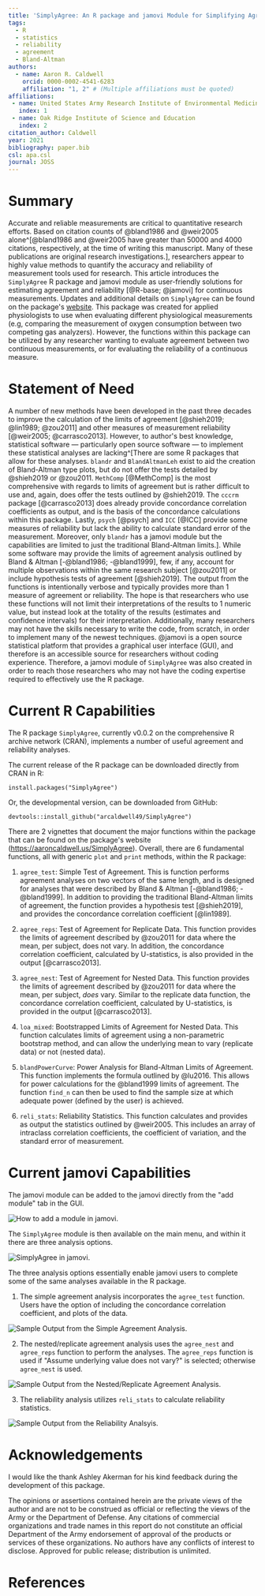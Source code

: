```yaml
---
title: 'SimplyAgree: An R package and jamovi Module for Simplifying Agreement and Reliability Analyses'
tags:
  - R
  - statistics
  - reliability
  - agreement
  - Bland-Altman
authors:
  - name: Aaron R. Caldwell
    orcid: 0000-0002-4541-6283
    affiliation: "1, 2" # (Multiple affiliations must be quoted)
affiliations:
 - name: United States Army Research Institute of Environmental Medicine
   index: 1
 - name: Oak Ridge Institute of Science and Education
   index: 2
citation_author: Caldwell
year: 2021
bibliography: paper.bib
csl: apa.csl
journal: JOSS
---
```


# Summary

Accurate and reliable measurements are critical to quantitative research efforts. Based on citation counts of @bland1986 and @weir2005 alone^[@bland1986 and @weir2005 have greater than 50000 and 4000 citations, respectively, at the time of writing this manuscript. Many of these publications are original research investigations.], researchers appear to highly value methods to quantify the accuracy and reliability of measurement tools used for research. This article introduces the `SimplyAgree` R package and jamovi module as user-friendly solutions for estimating agreement and reliability [@R-base; @jamovi] for continuous measurements. Updates and additional details on `SimplyAgree` can be found on the package's [website](https://aaroncaldwell.us/SimplyAgree). This package was created for applied physiologists to use when evaluating different physiological measurements (e.g, comparing the measurement of oxygen consumption between two competing gas analyzers). However, the functions within this package can be utilized by any researcher wanting to evaluate agreement between two continuous measurements, or for evaluating the reliability of a continuous measure.

# Statement of Need

A number of new methods have been developed in the past three decades to improve the calculation of the limits of agreement [@shieh2019;  @lin1989; @zou2011] and other measures of measurement reliability [@weir2005; @carrasco2013]. However, to author's best knowledge, statistical software &mdash; particularly open source software &mdash; to implement these statistical analyses are lacking^[There are some R packages that allow for these analyses. `blandr` and `BlandAltmanLeh` exist to aid the creation of Bland-Altman type plots, but do not offer the tests detailed by @shieh2019 or @zou2011. `MethComp` [@MethComp] is the most comprehensive with regards to limits of agreement but is rather difficult to use and, again, does offer the tests outlined by @shieh2019. The `cccrm` package [@carrasco2013] does already provide concordance correlation coefficients as output, and is the basis of the concordance calculations within this package. Lastly, `psych` [@psych] and `ICC` [@ICC] provide some measures of reliability but lack the ability to calculate standard error of the measurement. Moreover, only `blandr` has a jamovi module but the capabilities are limited to just the traditional Bland-Altman limits.]. While some software may provide the limits of agreement analysis outlined by Bland & Altman [-@bland1986; -@bland1999], few, if any, account for multiple observations within the same research subject [@zou2011] or include hypothesis tests of agreement [@shieh2019]. The output from the functions is intentionally verbose and typically provides more than 1 measure of agreement or reliability. The hope is that researchers who use these functions will not limit their interpretations of the results to 1 numeric value, but instead look at the totality of the results (estimates and confidence intervals) for their interpretation. Additionally, many researchers may not have the skills necessary to write the code, from scratch, in order to implement many of the newest techniques. @jamovi is a open source statistical platform that provides a graphical user interface (GUI), and therefore is an accessible source for researchers without coding experience. Therefore, a jamovi module of `SimplyAgree` was also created in order to reach those researchers who may not have the coding expertise required to effectively use the R package.

# Current R Capabilities

The R package `SimplyAgree`, currently v0.0.2 on the comprehensive R archive network (CRAN), implements a number of useful agreement and reliability analyses.

The current release of the R package can be downloaded directly from CRAN in R:

```
install.packages("SimplyAgree")
```

Or, the developmental version, can be downloaded from GitHub:

```
devtools::install_github("arcaldwell49/SimplyAgree")
```
There are 2 vignettes that document the major functions within the package that can be found on the package's website (https://aaroncaldwell.us/SimplyAgree). Overall, there are 6 fundamental functions, all with generic `plot` and `print` methods, within the R package:

1. `agree_test`: Simple Test of Agreement. This is function performs agreement analyses on two vectors of the same length, and is designed for analyses that were described by Bland & Altman [-@bland1986; -@bland1999]. In addition to providing the traditional Bland-Altman limits of agreement, the function provides a hypothesis test [@shieh2019], and provides the concordance correlation coefficient [@lin1989].

2. `agree_reps`: Test of Agreement for Replicate Data. This function provides the limits of agreement described by @zou2011 for data where the mean, per subject, does not vary. In addition, the concordance correlation coefficient, calculated by U-statistics, is also provided in the output [@carrasco2013].

3. `agree_nest`: Test of Agreement for Nested Data. This function provides the limits of agreement described by @zou2011 for data where the mean, per subject, *does* vary. Similar to the replicate data function, the concordance correlation coefficient, calculated by U-statistics, is provided in the output [@carrasco2013].

4. `loa_mixed`: Bootstrapped Limits of Agreement for Nested Data. This function calculates limits of agreement using a non-parametric bootstrap method, and can allow the underlying mean to vary (replicate data) or not (nested data).

5. `blandPowerCurve`: Power Analysis for Bland-Altman Limits of Agreement. This function implements the formula outlined by @lu2016. This allows for power calculations for the @bland1999 limits of agreement. The function `find_n` can then be used to find the sample size at which adequate power (defined by the user) is achieved.

6. `reli_stats`: Reliability Statistics. This function calculates and provides as output the statistics outlined by @weir2005. This includes an array of intraclass correlation coefficients, the coefficient of variation, and the standard error of measurement.


# Current jamovi Capabilities

The jamovi module can be added to the jamovi directly from the "add module" tab in the GUI.

![How to add a module in jamovi.](module_button.PNG)

The `SimplyAgree` module is then available on the main menu, and within it there are three analysis options.

![SimplyAgree in jamovi.](simplyagree_button.PNG)

The three analysis options essentially enable jamovi users to complete some of the same analyses available in the R package.

1. The simple agreement analysis incorporates the `agree_test` function. Users have the option of including the concordance correlation coefficient, and plots of the data.

![Sample Output from the Simple Agreement Analysis.](simple_agreement.PNG)

2. The nested/replicate agreement analysis uses the `agree_nest` and `agree_reps` function to perform the analyses. The `agree_reps` function is used if "Assume underlying value does not vary?" is selected; otherwise `agree_nest` is used.

![Sample Output from the Nested/Replicate Agreement Analysis.](nested_agreement.PNG)


3. The reliability analysis utilizes `reli_stats` to calculate reliability statistics.

![Sample Output from the Reliability Analsyis.](reliability.PNG)


# Acknowledgements

I would like the thank Ashley Akerman for his kind feedback during the development of this package. 

The opinions or assertions contained herein are the private views of the author and are not to be construed as official or reflecting the views of the Army or the Department of Defense. Any citations of commercial organizations and trade names in this report do not constitute an official Department of the Army endorsement of approval of the products or services of these organizations. No authors have any conflicts of interest to disclose. Approved for public release; distribution is unlimited.

# References
